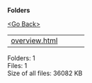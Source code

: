 **Folders**

[&lt;Go Back&gt;](../right.html)

  

<table><tbody><tr class="odd"><td><a href="overview.html">overview.html</a> </td><td></td><td></td><td></td></tr></tbody></table>

Folders: 1  
Files: 1  
Size of all files: 36082 KB
